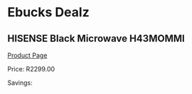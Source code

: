 
# Ebucks Dealz
## HISENSE Black Microwave H43MOMMI
[Product Page](https://www.ebucks.com/web/shop/productSelected.do?prodId=864385952&catId=704989856)

Price: R2299.00

Savings: 


	